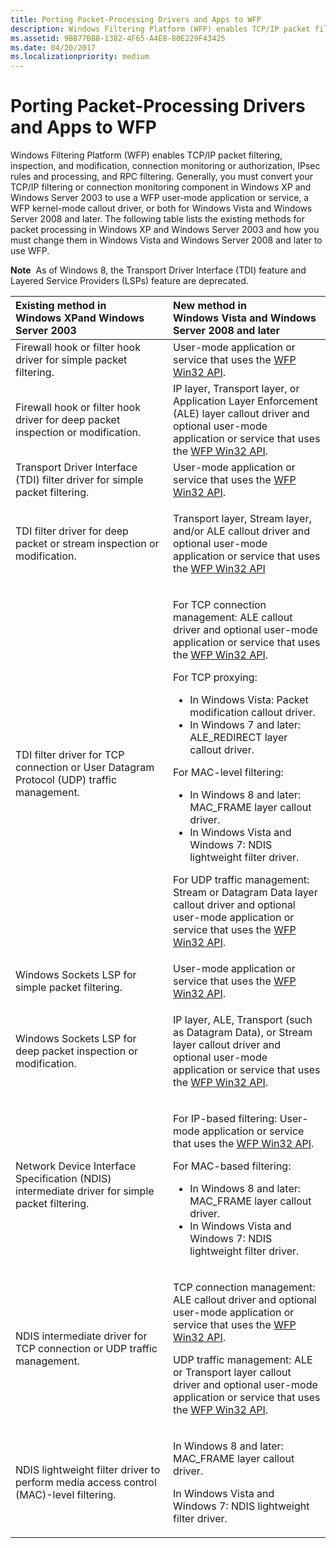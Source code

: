 ```yaml
---
title: Porting Packet-Processing Drivers and Apps to WFP
description: Windows Filtering Platform (WFP) enables TCP/IP packet filtering, inspection, and modification, connection monitoring or authorization, IPsec rules and processing, and RPC filtering.
ms.assetid: 9BB77BB8-1382-4F65-A4E8-80E229F43425
ms.date: 04/20/2017
ms.localizationpriority: medium
---
```


# Porting Packet-Processing Drivers and Apps to WFP


Windows Filtering Platform (WFP) enables TCP/IP packet filtering, inspection, and modification, connection monitoring or authorization, IPsec rules and processing, and RPC filtering. Generally, you must convert your TCP/IP filtering or connection monitoring component in Windows XP and Windows Server 2003 to use a WFP user-mode application or service, a WFP kernel-mode callout driver, or both for Windows Vista and Windows Server 2008 and later. The following table lists the existing methods for packet processing in Windows XP and Windows Server 2003 and how you must change them in Windows Vista and Windows Server 2008 and later to use WFP.

**Note**  As of Windows 8, the Transport Driver Interface (TDI) feature and Layered Service Providers (LSPs) feature are deprecated.

 

<table>
<colgroup>
<col width="50%" />
<col width="50%" />
</colgroup>
<thead>
<tr class="header">
<th align="left">Existing method in Windows XPand Windows Server 2003</th>
<th align="left">New method in Windows Vista and Windows Server 2008 and later</th>
</tr>
</thead>
<tbody>
<tr class="odd">
<td align="left">Firewall hook or filter hook driver for simple packet filtering.</td>
<td align="left">User-mode application or service that uses the <a href="https://docs.microsoft.com/windows/desktop/FWP/windows-filtering-platform-start-page" data-raw-source="[WFP Win32 API](/windows/desktop/FWP/windows-filtering-platform-start-page)">WFP Win32 API</a>.</td>
</tr>
<tr class="even">
<td align="left">Firewall hook or filter hook driver for deep packet inspection or modification.</td>
<td align="left">IP layer, Transport layer, or Application Layer Enforcement (ALE) layer callout driver and optional user-mode application or service that uses the <a href="https://docs.microsoft.com/windows/desktop/FWP/windows-filtering-platform-start-page" data-raw-source="[WFP Win32 API](/windows/desktop/FWP/windows-filtering-platform-start-page)">WFP Win32 API</a>.</td>
</tr>
<tr class="odd">
<td align="left">Transport Driver Interface (TDI) filter driver for simple packet filtering.</td>
<td align="left">User-mode application or service that uses the <a href="https://docs.microsoft.com/windows/desktop/FWP/windows-filtering-platform-start-page" data-raw-source="[WFP Win32 API](/windows/desktop/FWP/windows-filtering-platform-start-page)">WFP Win32 API</a>.</td>
</tr>
<tr class="even">
<td align="left">TDI filter driver for deep packet or stream inspection or modification.</td>
<td align="left"><p>Transport layer, Stream layer, and/or ALE callout driver and optional user-mode application or service that uses the <a href="https://docs.microsoft.com/windows/desktop/FWP/windows-filtering-platform-start-page" data-raw-source="[WFP Win32 API](/windows/desktop/FWP/windows-filtering-platform-start-page)">WFP Win32 API</a></p></td>
</tr>
<tr class="odd">
<td align="left">TDI filter driver for TCP connection or User Datagram Protocol (UDP) traffic management.</td>
<td align="left"><p>For TCP connection management: ALE callout driver and optional user-mode application or service that uses the <a href="https://docs.microsoft.com/windows/desktop/FWP/windows-filtering-platform-start-page" data-raw-source="[WFP Win32 API](/windows/desktop/FWP/windows-filtering-platform-start-page)">WFP Win32 API</a>.</p>
<p>For TCP proxying:</p>
<ul>
<li>In Windows Vista: Packet modification callout driver.</li>
<li>In Windows 7 and later: ALE_REDIRECT layer callout driver.</li>
</ul>
<p>For MAC-level filtering:</p>
<ul>
<li>In Windows 8 and later: MAC_FRAME layer callout driver.</li>
<li>In Windows Vista and Windows 7: NDIS lightweight filter driver.</li>
</ul>
<p>For UDP traffic management: Stream or Datagram Data layer callout driver and optional user-mode application or service that uses the <a href="https://docs.microsoft.com/windows/desktop/FWP/windows-filtering-platform-start-page" data-raw-source="[WFP Win32 API](/windows/desktop/FWP/windows-filtering-platform-start-page)">WFP Win32 API</a>.</p></td>
</tr>
<tr class="even">
<td align="left">Windows Sockets LSP for simple packet filtering.</td>
<td align="left">User-mode application or service that uses the <a href="https://docs.microsoft.com/windows/desktop/FWP/windows-filtering-platform-start-page" data-raw-source="[WFP Win32 API](/windows/desktop/FWP/windows-filtering-platform-start-page)">WFP Win32 API</a>.</td>
</tr>
<tr class="odd">
<td align="left">Windows Sockets LSP for deep packet inspection or modification.</td>
<td align="left"><p>IP layer, ALE, Transport (such as Datagram Data), or Stream layer callout driver and optional user-mode application or service that uses the <a href="https://docs.microsoft.com/windows/desktop/FWP/windows-filtering-platform-start-page" data-raw-source="[WFP Win32 API](/windows/desktop/FWP/windows-filtering-platform-start-page)">WFP Win32 API</a>.</p></td>
</tr>
<tr class="even">
<td align="left">Network Device Interface Specification (NDIS) intermediate driver for simple packet filtering.</td>
<td align="left"><p>For IP-based filtering: User-mode application or service that uses the <a href="https://docs.microsoft.com/windows/desktop/FWP/windows-filtering-platform-start-page" data-raw-source="[WFP Win32 API](/windows/desktop/FWP/windows-filtering-platform-start-page)">WFP Win32 API</a>.</p>
<p>For MAC-based filtering:</p>
<ul>
<li>In Windows 8 and later: MAC_FRAME layer callout driver.</li>
<li>In Windows Vista and Windows 7: NDIS lightweight filter driver.</li>
</ul></td>
</tr>
<tr class="odd">
<td align="left">NDIS intermediate driver for TCP connection or UDP traffic management.</td>
<td align="left"><p>TCP connection management: ALE callout driver and optional user-mode application or service that uses the <a href="https://docs.microsoft.com/windows/desktop/FWP/windows-filtering-platform-start-page" data-raw-source="[WFP Win32 API](/windows/desktop/FWP/windows-filtering-platform-start-page)">WFP Win32 API</a>.</p>
<p>UDP traffic management: ALE or Transport layer callout driver and optional user-mode application or service that uses the <a href="https://docs.microsoft.com/windows/desktop/FWP/windows-filtering-platform-start-page" data-raw-source="[WFP Win32 API](/windows/desktop/FWP/windows-filtering-platform-start-page)">WFP Win32 API</a>.</p></td>
</tr>
<tr class="even">
<td align="left">NDIS lightweight filter driver to perform media access control (MAC)-level filtering.</td>
<td align="left"><p>In Windows 8 and later: MAC_FRAME layer callout driver.</p>
<p>In Windows Vista and Windows 7: NDIS lightweight filter driver.</p></td>
</tr>
</tbody>
</table>

 

 

